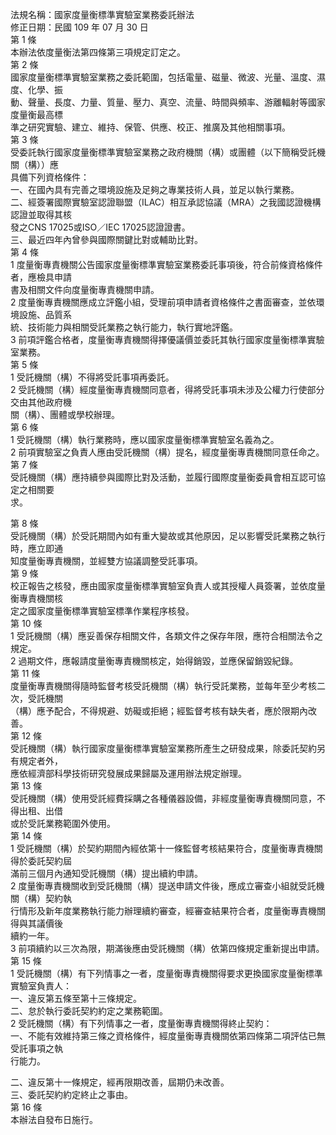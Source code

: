 法規名稱：國家度量衡標準實驗室業務委託辦法  
修正日期：民國 109 年 07 月 30 日  
第 1 條  
本辦法依度量衡法第四條第三項規定訂定之。  
第 2 條  
國家度量衡標準實驗室業務之委託範圍，包括電量、磁量、微波、光量、溫度、濕度、化學、振  
動、聲量、長度、力量、質量、壓力、真空、流量、時間與頻率、游離輻射等國家度量衡最高標  
準之研究實驗、建立、維持、保管、供應、校正、推廣及其他相關事項。  
第 3 條  
受委託執行國家度量衡標準實驗室業務之政府機關（構）或團體（以下簡稱受託機關（構））應  
具備下列資格條件：  
一、在國內具有完善之環境設施及足夠之專業技術人員，並足以執行業務。  
二、經簽署國際實驗室認證聯盟（ILAC）相互承認協議（MRA）之我國認證機構認證並取得其核  
發之CNS 17025或ISO／IEC 17025認證證書。  
三、最近四年內曾參與國際關鍵比對或輔助比對。  
第 4 條  
1 度量衡專責機關公告國家度量衡標準實驗室業務委託事項後，符合前條資格條件者，應檢具申請  
書及相關文件向度量衡專責機關申請。  
2 度量衡專責機關應成立評鑑小組，受理前項申請者資格條件之書面審查，並依環境設施、品質系  
統、技術能力與相關受託業務之執行能力，執行實地評鑑。  
3 前項評鑑合格者，度量衡專責機關得擇優議價並委託其執行國家度量衡標準實驗室業務。  
第 5 條  
1 受託機關（構）不得將受託事項再委託。  
2 受託機關（構）經度量衡專責機關同意者，得將受託事項未涉及公權力行使部分交由其他政府機  
關（構）、團體或學校辦理。  
第 6 條  
1 受託機關（構）執行業務時，應以國家度量衡標準實驗室名義為之。  
2 前項實驗室之負責人應由受託機關（構）提名，經度量衡專責機關同意任命之。  
第 7 條  
受託機關（構）應持續參與國際比對及活動，並履行國際度量衡委員會相互認可協定之相關要  
求。  


第 8 條  
受託機關（構）於受託期間內如有重大變故或其他原因，足以影響受託業務之執行時，應立即通  
知度量衡專責機關，並經雙方協議調整受託事項。  
第 9 條  
校正報告之核發，應由國家度量衡標準實驗室負責人或其授權人員簽署，並依度量衡專責機關核  
定之國家度量衡標準實驗室標準作業程序核發。  
第 10 條  
1 受託機關（構）應妥善保存相關文件，各類文件之保存年限，應符合相關法令之規定。  
2 過期文件，應報請度量衡專責機關核定，始得銷毀，並應保留銷毀紀錄。  
第 11 條  
度量衡專責機關得隨時監督考核受託機關（構）執行受託業務，並每年至少考核二次，受託機關  
（構）應予配合，不得規避、妨礙或拒絕；經監督考核有缺失者，應於限期內改善。  
第 12 條  
受託機關（構）執行國家度量衡標準實驗室業務所產生之研發成果，除委託契約另有規定者外，  
應依經濟部科學技術研究發展成果歸屬及運用辦法規定辦理。  
第 13 條  
受託機關（構）使用受託經費採購之各種儀器設備，非經度量衡專責機關同意，不得出租、出借  
或於受託業務範圍外使用。  
第 14 條  
1 受託機關（構）於契約期間內經依第十一條監督考核結果符合，度量衡專責機關得於委託契約屆  
滿前三個月內通知受託機關（構）提出續約申請。  
2 度量衡專責機關收到受託機關（構）提送申請文件後，應成立審查小組就受託機關（構）契約執  
行情形及新年度業務執行能力辦理續約審查，經審查結果符合者，度量衡專責機關得與其議價後  
續約一年。  
3 前項續約以三次為限，期滿後應由受託機關（構）依第四條規定重新提出申請。  
第 15 條  
1 受託機關（構）有下列情事之一者，度量衡專責機關得要求更換國家度量衡標準實驗室負責人：  
一、違反第五條至第十三條規定。  
二、怠於執行委託契約約定之業務範圍。  
2 受託機關（構）有下列情事之一者，度量衡專責機關得終止契約：  
一、不能有效維持第三條之資格條件，經度量衡專責機關依第四條第二項評估已無受託事項之執  
行能力。  


二、違反第十一條規定，經再限期改善，屆期仍未改善。  
三、委託契約約定終止之事由。  
第 16 條  
本辦法自發布日施行。  


